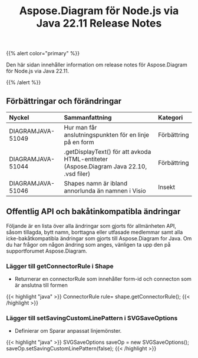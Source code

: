 ﻿---
title: Aspose.Diagram för Node.js via Java 22.11 Release Notes
type: docs
weight: 17
url: /sv/nodejsjava/aspose-diagram-for-node-js-via-java-22-11-release-notes/
---
{{% alert color="primary" %}}

Den här sidan innehåller information om release notes för Aspose.Diagram för Node.js via Java 22.11.

{{% /alert %}}
## **Förbättringar och förändringar**  ##

|**Nyckel**|**Sammanfattning**|**Kategori**|
|:- |:- |:- |
|DIAGRAMJAVA-51049|Hur man får anslutningspunkten för en linje på en form|Förbättring|
|DIAGRAMJAVA-51044|.getDisplayText() för att avkoda HTML-entiteter (Aspose.Diagram Java 22.10, .vsd filer)|Förbättring|
|DIAGRAMJAVA-51046|Shapes namn är ibland annorlunda än namnen i Visio|Insekt|

## **Offentlig API och bakåtinkompatibla ändringar**
Följande är en lista över alla ändringar som gjorts för allmänheten API, såsom tillagda, bytt namn, borttagna eller utfasade medlemmar samt alla icke-bakåtkompatibla ändringar som gjorts till Aspose.Diagram for Java. Om du har frågor om någon ändring som anges, vänligen ta upp den på supportforumet Aspose.Diagram.

### **Lägger till getConnectorRule i Shape**
- Returnerar en connectorRule som innehåller form-id och connecton som är anslutna till formen

{{< highlight "java" >}}
ConnectorRule rule= shape.getConnectorRule();
{{< /highlight >}}

### **Lägger till setSavingCustomLinePattern i SVGSaveOptions**
- Definierar om Sparar anpassat linjemönster.

{{< highlight "java" >}}
SVGSaveOptions saveOp = new SVGSaveOptions(); 
saveOp.setSavingCustomLinePattern(false);
{{< /highlight >}}
